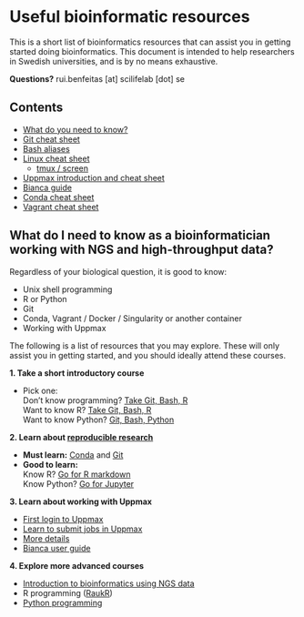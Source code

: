 
# Useful bioinformatic resources

This is a short list of bioinformatics resources that can assist you in getting started doing bioinformatics. This document is intended to help researchers in Swedish universities, and is by no means exhaustive.

**Questions?** rui.benfeitas [at] scilifelab [dot] se

## Contents
- [What do you need to know?](#what-do-i-need-to-know-as-a-bioinformatician-working-with-ngs-and-high-throughput-data)
- [Git cheat sheet](git_cheat.md)
- [Bash aliases](bash_aliases.md)
- [Linux cheat sheet](linux_cheat.md)
	- [tmux / screen](screen_tmux.md)
- [Uppmax introduction and cheat sheet](uppmax_cheat.md)
- [Bianca guide](bianca_guide.md)
- [Conda cheat sheet](conda_cheat.md)
- [Vagrant cheat sheet](vagrant.md)

## What do I need to know as a bioinformatician working with NGS and high-throughput data?

Regardless of your biological question, it is good to know:
- Unix shell programming
- R or Python
- Git
- Conda, Vagrant / Docker / Singularity or another container
- Working with Uppmax

The following is a list of resources that you may explore. These will only assist you in getting started, and you should ideally attend these courses.

**1. Take a short introductory course** 
- Pick one:  
      Don’t know programming? [Take Git, Bash, R](https://ab604.github.io/2018-10-09-umea/)  
      Want to know R? [Take Git, Bash, R](https://ab604.github.io/2018-10-09-umea/)  
      Want to know Python? [Git, Bash, Python](https://mochma.github.io/2019-10-14_KI/)  

**2. Learn about [reproducible research](https://nbis-reproducible-research.readthedocs.io/en/latest/)**  
- **Must learn:** [Conda](https://nbis-reproducible-research.readthedocs.io/en/latest/conda/) and [Git](https://nbis-reproducible-research.readthedocs.io/en/latest/git/)  
- **Good to learn:**   
	Know R? [Go for R markdown](https://nbis-reproducible-research.readthedocs.io/en/latest/rmarkdown/)  
	Know Python? [Go for Jupyter](https://nbis-reproducible-research.readthedocs.io/en/latest/jupyter/)  

**3. Learn about working with Uppmax**    
- [First login to Uppmax](https://www.uppmax.uu.se/support/user-guides/guide--first-login-to-uppmax/)   
- [Learn to submit jobs in Uppmax](https://www.uppmax.uu.se/support/user-guides/slurm-user-guide/)    
- [More details](https://www.uppmax.uu.se/digitalAssets/560/c_560271-l_1-k_intro_to_linux_and_uppmax_2019_summer.pdf)    
- [Bianca user guide](https://www.uppmax.uu.se/support/user-guides/bianca-user-guide/)

**4. Explore more advanced courses**     
- [Introduction to bioinformatics using NGS data](https://nbisweden.github.io/NGScourse/1710/schedule)      
- R programming ([RaukR](https://nbisweden.github.io/RaukR-2019/))   
- [Python programming](https://nbisweden.github.io/workshop-python/ht19/topics)    





